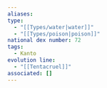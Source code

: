 ```yaml
---
aliases: 
type:
  - "[[Types/water|water]]"
  - "[[Types/poison|poison]]"
national dex number: 72
tags:
  - Kanto
evolution line:
  - "[[Tentacruel]]"
associated: []
---
```

